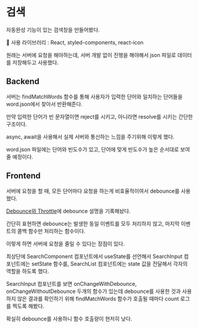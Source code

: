 # 검색

자동완성 기능이 있는 검색창을 만들어봤다.

🚀 사용 라이브러리 : React, styled-components, react-icon

원래는 서버에 요청을 해야하는데, 서버 개발 없이 진행을 해야해서 json 파일로 데이터를 저장해두고 사용했다.

## Backend

서버는 findMatchWords 함수를 통해 사용자가 입력한 단어와 일치하는 단어들을 word.json에서 찾아서 반환해준다.

만약 입력한 단어가 빈 문자열이면 reject를 시키고, 아니라면 resolve를 시키는 간단한 구조이다.

async, await을 사용해서 실제 서버와 통신하는 느낌을 주기위해 이렇게 했다.

word.json 파일에는 단어와 빈도수가 있고, 단어에 맞게 빈도수가 높은 순서대로 보여줄 예정이다.

## Frontend

서버에 요청을 할 때, 모든 단어마다 요청을 하는게 비효율적이여서 debounce를 사용했다.

[Debounce와 Throttle](https://github.com/ixio0330/TIL/blob/main/JavaScript/Debounce.Throttle.md)에 debounce 설명을 기록해놨다.

간단히 표현하면 debounce는 발생한 동일 이벤트를 모두 처리하지 않고, 마지막 이벤트의 콜백 함수만 처리하는 함수이다.

이렇게 하면 서버에 요청을 줄일 수 있다는 장점이 있다.

최상단에 SearchComponent 컴포넌트에서 useState를 선언해서 SearchInput 컴포넌트에는 setState 함수를, SearchList 컴포넌트에는 state 값을 전달해서 각자의 역할을 하도록 했다.

SearchInput 컴포넌트를 보면 onChangeWithDebounce, onChangeWithoutDebounce 두개의 함수가 있는데 debounce를 사용한 것과 사용하지 않은 결과를 확인하기 위해 findMatchWords 함수가 호출될 때마다 count 로그를 찍도록 해봤다.

확실히 debounce를 사용하니 함수 호출량이 현저히 낮다.
